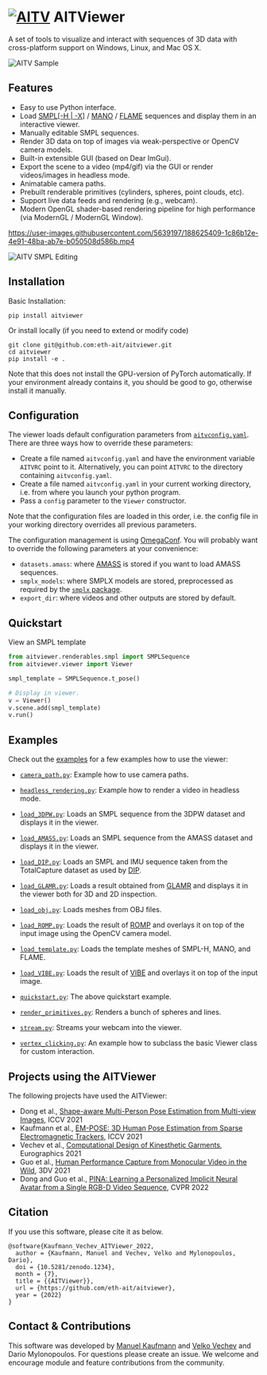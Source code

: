 # [![AITV](https://raw.githubusercontent.com/eth-ait/aitviewer/main/aitv_logo.svg)](https://github.com/eth-ait/aitviewer) AITViewer

A set of tools to visualize and interact with sequences of 3D data with cross-platform support on Windows, Linux, and Mac OS X.

![AITV Sample](https://raw.githubusercontent.com/eth-ait/aitviewer/main/aitv_sample.png)


## Features
* Easy to use Python interface.
* Load [SMPL[-H | -X]](https://smpl.is.tue.mpg.de/) / [MANO](https://mano.is.tue.mpg.de/) / [FLAME](https://flame.is.tue.mpg.de/) sequences and display them in an interactive viewer.
* Manually editable SMPL sequences.
* Render 3D data on top of images via weak-perspective or OpenCV camera models.
* Built-in extensible GUI (based on Dear ImGui).
* Export the scene to a video (mp4/gif) via the GUI or render videos/images in headless mode.
* Animatable camera paths.
* Prebuilt renderable primitives (cylinders, spheres, point clouds, etc).
* Support live data feeds and rendering (e.g., webcam).
* Modern OpenGL shader-based rendering pipeline for high performance (via ModernGL / ModernGL Window).

https://user-images.githubusercontent.com/5639197/188625409-1c86b12e-4e91-48ba-ab7e-b050508d586b.mp4

![AITV SMPL Editing](https://user-images.githubusercontent.com/5639197/188625764-351100e9-992e-430c-b170-69d4f142f5dd.gif)

## Installation
Basic Installation:
```commandline
pip install aitviewer
```

Or install locally (if you need to extend or modify code)
```commandline
git clone git@github.com:eth-ait/aitviewer.git
cd aitviewer
pip install -e .
```

Note that this does not install the GPU-version of PyTorch automatically. If your environment already contains it, you should be good to go, otherwise install it manually.

## Configuration
The viewer loads default configuration parameters from [`aitvconfig.yaml`](aitviewer/aitvconfig.yaml). There are three ways how to override these parameters:
  - Create a file named `aitvconfig.yaml` and have the environment variable `AITVRC` point to it. Alternatively, you can point `AITVRC` to the directory containing `aitvconfig.yaml`.
  - Create a file named `aitvconfig.yaml` in your current working directory, i.e. from where you launch your python program.
  - Pass a `config` parameter to the `Viewer` constructor.

Note that the configuration files are loaded in this order, i.e. the config file in your working directory overrides all previous parameters.

The configuration management is using [OmegaConf](https://omegaconf.readthedocs.io/en/2.1_branch/index.html). You will probably want to override the following parameters at your convenience:
- `datasets.amass`: where [AMASS](https://amass.is.tue.mpg.de/) is stored if you want to load AMASS sequences.
- `smplx_models`: where SMPLX models are stored, preprocessed as required by the [`smplx` package](https://github.com/vchoutas/smplx).
- `export_dir`: where videos and other outputs are stored by default.


## Quickstart
View an SMPL template

```py
from aitviewer.renderables.smpl import SMPLSequence
from aitviewer.viewer import Viewer

smpl_template = SMPLSequence.t_pose()

# Display in viewer.
v = Viewer()
v.scene.add(smpl_template)
v.run()
```

## Examples

Check out the [examples](examples/) for a few examples how to use the viewer:

 * [`camera_path.py`](examples/camera_path.py): Example how to use camera paths.

 * [`headless_rendering.py`](examples/headless_rendering.py): Example how to render a video in headless mode.

 * [`load_3DPW.py`](examples/load_3DPW.py): Loads an SMPL sequence from the 3DPW dataset and displays it in the viewer.

 * [`load_AMASS.py`](examples/load_AMASS.py): Loads an SMPL sequence from the AMASS dataset and displays it in the viewer.

 * [`load_DIP.py`](examples/load_DIP.py): Loads an SMPL and IMU sequence taken from the TotalCapture dataset as used by [DIP](https://github.com/eth-ait/dip18).

 * [`load_GLAMR.py`](examples/load_GLAMR.py): Loads a result obtained from [GLAMR](https://github.com/NVlabs/GLAMR) and displays it in the viewer both for 3D and 2D inspection.

 * [`load_obj.py`](examples/load_obj.py): Loads meshes from OBJ files.

 * [`load_ROMP.py`](examples/load_ROMP.py): Loads the result of [ROMP](https://github.com/Arthur151/ROMP) and overlays it on top of the input image using the OpenCV camera model.

 * [`load_template.py`](examples/load_template.py): Loads the template meshes of SMPL-H, MANO, and FLAME.

 * [`load_VIBE.py`](examples/load_VIBE.py): Loads the result of [VIBE](https://github.com/mkocabas/VIBE) and overlays it on top of the input image.

 * [`quickstart.py`](examples/quickstart.py): The above quickstart example.

 * [`render_primitives.py`](examples/render_primitives.py): Renders a bunch of spheres and lines.

 * [`stream.py`](examples/stream.py): Streams your webcam into the viewer.

 * [`vertex_clicking.py`](examples/vertex_clicking.py): An example how to subclass the basic Viewer class for custom interaction.

## Projects using the AITViewer
The following projects have used the AITViewer:
- Dong et al., [Shape-aware Multi-Person Pose Estimation from Multi-view Images](https://ait.ethz.ch/projects/2021/multi-human-pose/), ICCV 2021
- Kaufmann et al., [EM-POSE: 3D Human Pose Estimation from Sparse Electromagnetic Trackers](https://ait.ethz.ch/projects/2021/em-pose/), ICCV 2021
- Vechev et al., [Computational Design of Kinesthetic Garments](https://ait.ethz.ch/projects/2022/cdkg/), Eurographics 2021
- Guo et al., [Human Performance Capture from Monocular Video in the Wild](https://ait.ethz.ch/projects/2021/human-performance-capture/index.php), 3DV 2021
- Dong and Guo et al., [PINA: Learning a Personalized Implicit Neural Avatar from a Single RGB-D Video Sequence](https://zj-dong.github.io/pina/), CVPR 2022

## Citation
If you use this software, please cite it as below.
```commandline
@software{Kaufmann_Vechev_AITViewer_2022,
  author = {Kaufmann, Manuel and Vechev, Velko and Mylonopoulos, Dario},
  doi = {10.5281/zenodo.1234},
  month = {7},
  title = {{AITViewer}},
  url = {https://github.com/eth-ait/aitviewer},
  year = {2022}
}
```

## Contact & Contributions
This software was developed by [Manuel Kaufmann](mailto:manuel.kaufmann@inf.ethz.ch) and [Velko Vechev](mailto:velko.vechev@inf.ethz.ch) and Dario Mylonopoulos.
For questions please create an issue.
We welcome and encourage module and feature contributions from the community.

